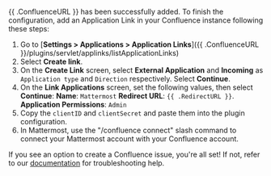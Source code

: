 {{ .ConfluenceURL }} has been successfully added. To finish the configuration, add an Application Link in your Confluence instance following these steps:

1. Go to [**Settings > Applications > Application
   Links**]({{ .ConfluenceURL }}/plugins/servlet/applinks/listApplicationLinks)
2. Select **Create link**.
3. On the **Create Link** screen, select **External Application** and **Incoming** as
   `Application type` and `Direction` respectively. Select **Continue**.
4. On the **Link Applications** screen, set the following values, then select **Continue**:
   **Name**: `Mattermost`
   **Redirect URL**: ```{{ .RedirectURL }}```.
   **Application Permissions**: `Admin`
5. Copy the `clientID` and `clientSecret` and paste them into the plugin configuration.
6. In Mattermost, use the "/confluence connect" slash command to connect your Mattermost account with your
   Confluence account.

If you see an option to create a Confluence issue, you're all set! If not, refer to our [documentation](https://mattermost.gitbook.io/plugin-confluence) for troubleshooting help.
